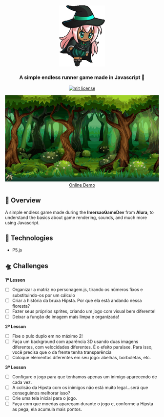 <p align="center">
	<img src="./src/assets/icons/main.png" width="150" alt="icon" />
</p>	

<h3 align="center">
  A simple endless runner game made in Javascript 🎲
</h3>

<p align="center">
	<a href="https://github.com/guilhermebkel/stuff-delivery">
		<img alt="mit license" src="https://img.shields.io/github/license/guilhermebkel/stuff-delivery?color=0051ff" />
	</a>
</p>

<p align="center">
	<img src="game.gif" alt="gif example" />
	<a href="https://guilhermebkel.github.io/endless-runner-game">Online Demo</a>
</p>

## 📌 Overview

A simple endless game made during the **ImersaoGameDev** from **Alura**, to understand the basics about game rendering, sounds, and much more using Javascript.

## 🔧 Technologies

- P5.js

## 🛸 Challenges

**1º Lesson**
- [ ] Organizar a matriz no personagem.js, tirando os números fixos e substituindo-os por um cálculo
- [ ] Criar a história da bruxa Hipsta. Por que ela está andando nessa floresta?
- [ ] Fazer seus próprios sprites, criando um jogo com visual bem diferente!
- [ ] Deixar a função de imagem mais limpa e organizada!

**2º Lesson**
- [ ] Fixe o pulo duplo em no máximo 2!
- [ ] Faça um background com aparência 3D usando duas imagens diferentes, com velocidades diferentes. É o efeito paralaxe. Para isso, você precisa que o da frente tenha transparência
- [ ] Coloque elementos diferentes em seu jogo: abelhas, borboletas, etc.

**3º Lesson**
- [ ] Configure o jogo para que tenhamos apenas um inimigo aparecendo de cada vez.
- [ ] A colisão da Hipsta com os inimigos não está muito legal...será que conseguimos melhorar isso?
- [ ] Crie uma tela inicial para o jogo.
- [ ] Faça com que moedas apareçam durante o jogo e, conforme a Hipsta as pega, ela acumula mais pontos.
